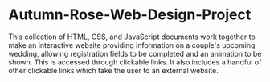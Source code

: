 # Autumn-Rose-Web-Design-Project

This collection of HTML, CSS, and JavaScript documents work together to make an
interactive website providing information on a couple's upcoming wedding, allowing
registration fields to be completed and an animation to be shown. This is accessed
through clickable links. It also includes a handful of other clickable links which
take the user to an external website.
